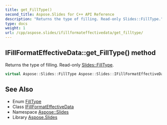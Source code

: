 ```yaml
---
title: get_FillType()
second_title: Aspose.Slides for C++ API Reference
description: "Returns the type of filling. Read-only Slides::FillType."
type: docs
weight: 1
url: /cpp/aspose.slides/ifillformateffectivedata/get_filltype/
---
```

## IFillFormatEffectiveData::get_FillType() method


Returns the type of filling. Read-only [Slides::FillType](../../filltype/).

```cpp
virtual Aspose::Slides::FillType Aspose::Slides::IFillFormatEffectiveData::get_FillType()=0
```

## See Also

* Enum [FillType](../filltype/)
* Class [IFillFormatEffectiveData](./)
* Namespace [Aspose::Slides](../)
* Library [Aspose.Slides](../../)